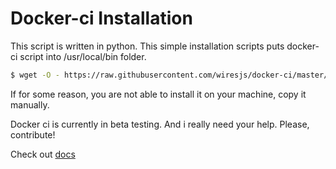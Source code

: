# Docker-ci Installation


This script is written in python. This simple installation scripts puts docker-ci script into /usr/local/bin
folder. 


```bash
$ wget -O - https://raw.githubusercontent.com/wiresjs/docker-ci/master/install.sh | bash
```

If for some reason, you are not able to install it on your machine, copy it manually.

Docker ci is currently in beta testing. And i really need your help. Please, contribute!

Check out [docs](http://docker-ci.org/docs)
